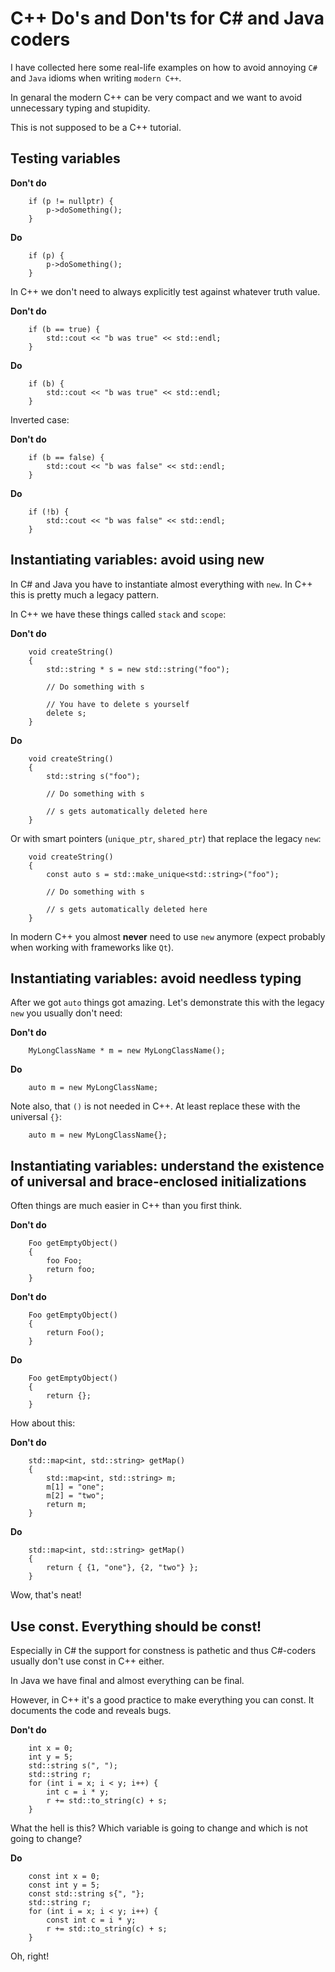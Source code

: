 # C++ Do's and Don'ts for C# and Java coders

I have collected here some real-life examples on how to avoid annoying `C#` and `Java` idioms when writing `modern C++`.

In genaral the modern C++ can be very compact and we want to avoid unnecessary typing and stupidity.

This is not supposed to be a C++ tutorial.

## Testing variables

**Don't do**

```
    if (p != nullptr) {
        p->doSomething();
    }
```

**Do**

```
    if (p) {
        p->doSomething();
    }
```

In C++ we don't need to always explicitly test against whatever truth value.

**Don't do**

```
    if (b == true) {
        std::cout << "b was true" << std::endl;
    }
```

**Do**

```
    if (b) {
        std::cout << "b was true" << std::endl;
    }
```

Inverted case:

**Don't do**

```
    if (b == false) {
        std::cout << "b was false" << std::endl;
    }
```

**Do**

```
    if (!b) {
        std::cout << "b was false" << std::endl;
    }
```

## Instantiating variables: avoid using new

In C# and Java you have to instantiate almost everything with `new`. In C++ this is pretty much a legacy pattern.

In C++ we have these things called `stack` and `scope`:

**Don't do**

```
    void createString()
    {
        std::string * s = new std::string("foo");

        // Do something with s

        // You have to delete s yourself
        delete s;
    }
```

**Do**

```
    void createString()
    {
        std::string s("foo");

        // Do something with s

        // s gets automatically deleted here
    }
```

Or with smart pointers (`unique_ptr`, `shared_ptr`) that replace the legacy `new`:


```
    void createString()
    {
        const auto s = std::make_unique<std::string>("foo");

        // Do something with s

        // s gets automatically deleted here
    }
```

In modern C++ you almost **never** need to use `new` anymore (expect probably when working with frameworks like `Qt`).

## Instantiating variables: avoid needless typing

After we got `auto` things got amazing. Let's demonstrate this with the legacy `new` you usually don't need:

**Don't do**

```
    MyLongClassName * m = new MyLongClassName();
```

**Do**

```
    auto m = new MyLongClassName;
```

Note also, that `()` is not needed in C++. At least replace these with the universal `{}`:

```
    auto m = new MyLongClassName{};
```
## Instantiating variables: understand the existence of universal and brace-enclosed initializations

Often things are much easier in C++ than you first think.

**Don't do**

```
    Foo getEmptyObject()
    {
        foo Foo;
        return foo;
    }
```

**Don't do**

```
    Foo getEmptyObject()
    {
        return Foo();
    }
```

**Do**

```
    Foo getEmptyObject()
    {
        return {};
    }
```

How about this:

**Don't do**

```
    std::map<int, std::string> getMap()
    {
        std::map<int, std::string> m;
        m[1] = "one";
        m[2] = "two";
        return m;
    }
```

**Do**

```
    std::map<int, std::string> getMap()
    {
        return { {1, "one"}, {2, "two"} };
    }
```

Wow, that's neat!

## Use const. Everything should be const!

Especially in C# the support for constness is pathetic and thus C#-coders usually don't use const in C++ either.

In Java we have final and almost everything can be final.

However, in C++ it's a good practice to make everything you can const. It documents the code and reveals bugs.

**Don't do**

```
    int x = 0;
    int y = 5;
    std::string s(", ");
    std::string r;
    for (int i = x; i < y; i++) {
        int c = i * y;
        r += std::to_string(c) + s;
    }
```

What the hell is this? Which variable is going to change and which is not going to change?

**Do**

```
    const int x = 0;
    const int y = 5;
    const std::string s{", "};
    std::string r;
    for (int i = x; i < y; i++) {
        const int c = i * y;
        r += std::to_string(c) + s;
    }
```

Oh, right!
